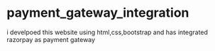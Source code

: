 # payment_gateway_integration
i develpoed this website using html,css,bootstrap and  has integrated razorpay as payment gateway

